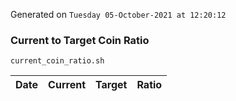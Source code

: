 Generated on `Tuesday 05-October-2021 at 12:20:12`

### Current to Target Coin Ratio
`current_coin_ratio.sh`

Date|Current|Target|Ratio
---|---|---|---
